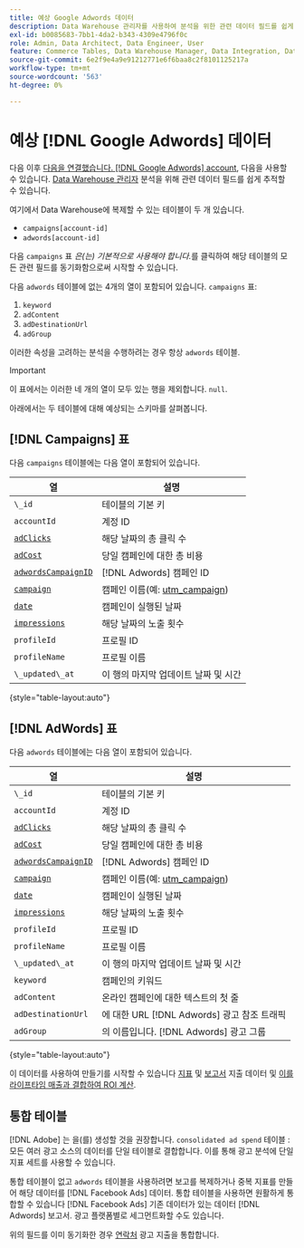 ```yaml
---
title: 예상 Google Adwords 데이터
description: Data Warehouse 관리자를 사용하여 분석을 위한 관련 데이터 필드를 쉽게 추적하는 방법에 대해 알아봅니다.
exl-id: b0085683-7bb1-4da2-b343-4309e4796f0c
role: Admin, Data Architect, Data Engineer, User
feature: Commerce Tables, Data Warehouse Manager, Data Integration, Data Import/Export
source-git-commit: 6e2f9e4a9e91212771e6f6baa8c2f8101125217a
workflow-type: tm+mt
source-wordcount: '563'
ht-degree: 0%

---
```


# 예상 [!DNL Google Adwords] 데이터

다음 이후 [다음을 연결했습니다. [!DNL Google Adwords] account](../integrations/google-adwords.md), 다음을 사용할 수 있습니다. [Data Warehouse 관리자](../../data-warehouse-mgr/tour-dwm.md) 분석을 위해 관련 데이터 필드를 쉽게 추적할 수 있습니다.

여기에서 Data Warehouse에 복제할 수 있는 테이블이 두 개 있습니다.

* `campaigns[account-id]`
* `adwords[account-id]`

다음 `campaigns` 표 *은(는) 기본적으로 사용해야 합니다.*&#x200B;를 클릭하여 해당 테이블의 모든 관련 필드를 동기화함으로써 시작할 수 있습니다.

다음 `adwords` 테이블에 없는 4개의 열이 포함되어 있습니다. `campaigns` 표:

1. `keyword`
1. `adContent`
1. `adDestinationUrl`
1. `adGroup`

이러한 속성을 고려하는 분석을 수행하려는 경우 항상 `adwords` 테이블.

>[!IMPORTANT]
>
>이 표에서는 이러한 네 개의 열이 모두 있는 행을 제외합니다. `null`.

아래에서는 두 테이블에 대해 예상되는 스키마를 살펴봅니다.

## [!DNL Campaigns] 표

다음 `campaigns` 테이블에는 다음 열이 포함되어 있습니다.

| **열** | **설명** |
|-----|-----|
| `\_id` | 테이블의 기본 키 |
| `accountId` | 계정 ID |
| [`adClicks`](https://ga-dev-tools.google/dimensions-metrics-explorer/#view=detail&amp;group=adwords&amp;jump=ga_adclicks) | 해당 날짜의 총 클릭 수 |
| [`adCost`](https://ga-dev-tools.google/dimensions-metrics-explorer/#view=detail&amp;group=adwords&amp;jump=ga_adcost) | 당일 캠페인에 대한 총 비용 |
| [`adwordsCampaignID`](https://ga-dev-tools.google/dimensions-metrics-explorer/#view=detail&amp;group=adwords&amp;jump=ga_adwordscampaignid) | [!DNL Adwords] 캠페인 ID |
| [`campaign`](https://ga-dev-tools.google/dimensions-metrics-explorer/#view=detail&amp;group=traffic_sources&amp;jump=ga_campaign) | 캠페인 이름(예: [utm\_campaign](https://support.google.com/analytics/answer/1033867?hl=en)) |
| [`date`](https://ga-dev-tools.google/dimensions-metrics-explorer/#view=detail&amp;group=time&amp;jump=ga_date) | 캠페인이 실행된 날짜 |
| [`impressions`](https://ga-dev-tools.google/dimensions-metrics-explorer/#view=detail&amp;group=adwords&amp;jump=ga_impressions) | 해당 날짜의 노출 횟수 |
| `profileId` | 프로필 ID |
| `profileName` | 프로필 이름 |
| `\_updated\_at` | 이 행의 마지막 업데이트 날짜 및 시간 |

{style="table-layout:auto"}

## [!DNL AdWords] 표

다음 `adwords` 테이블에는 다음 열이 포함되어 있습니다.

| **열** | **설명** |
|-----|-----|
| `\_id` | 테이블의 기본 키 |
| `accountId` | 계정 ID |
| [`adClicks`](https://ga-dev-tools.google/dimensions-metrics-explorer/#view=detail&amp;group=adwords&amp;jump=ga_adclicks) | 해당 날짜의 총 클릭 수 |
| [`adCost`](https://ga-dev-tools.google/dimensions-metrics-explorer/#view=detail&amp;group=adwords&amp;jump=ga_adcost) | 당일 캠페인에 대한 총 비용 |
| [`adwordsCampaignID`](https://ga-dev-tools.google/dimensions-metrics-explorer/#view=detail&amp;group=adwords&amp;jump=ga_adwordscampaignid) | [!DNL Adwords] 캠페인 ID |
| [`campaign`](https://ga-dev-tools.google/dimensions-metrics-explorer/#view=detail&amp;group=traffic_sources&amp;jump=ga_campaign) | 캠페인 이름(예: [utm\_campaign](https://support.google.com/analytics/answer/1033867?hl=en)) |
| [`date`](https://ga-dev-tools.google/dimensions-metrics-explorer/#view=detail&amp;group=time&amp;jump=ga_date) | 캠페인이 실행된 날짜 |
| [`impressions`](https://ga-dev-tools.google/dimensions-metrics-explorer/#view=detail&amp;group=adwords&amp;jump=ga_impressions) | 해당 날짜의 노출 횟수 |
| `profileId` | 프로필 ID |
| `profileName` | 프로필 이름 |
| `\_updated\_at` | 이 행의 마지막 업데이트 날짜 및 시간 |
| `keyword` | 캠페인의 키워드 |
| `adContent` | 온라인 캠페인에 대한 텍스트의 첫 줄 |
| `adDestinationUrl` | 에 대한 URL [!DNL Adwords] 광고 참조 트래픽 |
| `adGroup` | 의 이름입니다. [!DNL Adwords] 광고 그룹 |

{style="table-layout:auto"}

이 데이터를 사용하여 만들기를 시작할 수 있습니다 [지표](../../../data-user/reports/ess-manage-data-metrics.md) 및 [보고서](../../../tutorials/using-visual-report-builder.md) 지출 데이터 및 [이를 라이프타임 매출과 결합하여 ROI 계산](../../analysis/roi-ad-camp.md).

## 통합 테이블

[!DNL Adobe] 는 을(를) 생성할 것을 권장합니다. `consolidated ad spend` 테이블 : 모든 여러 광고 소스의 데이터를 단일 테이블로 결합합니다. 이를 통해 광고 분석에 단일 지표 세트를 사용할 수 있습니다.

통합 테이블이 없고 `adwords` 테이블을 사용하려면 보고를 복제하거나 중복 지표를 만들어 해당 데이터를 [!DNL Facebook Ads] 데이터. 통합 테이블을 사용하면 원활하게 통합할 수 있습니다 [!DNL Facebook Ads] 기존 데이터가 있는 데이터 [!DNL Adwords] 보고서. 광고 플랫폼별로 세그먼트화할 수도 있습니다.

위의 필드를 이미 동기화한 경우 [연락처](https://experienceleague.adobe.com/docs/commerce-knowledge-base/kb/troubleshooting/miscellaneous/mbi-service-policies.html) 광고 지출을 통합합니다.
